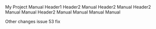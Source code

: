 My Project
Manual
Header1
Header2
Manual
Header2
Manual
Header2
Manual
Manual
Header2
Manual
Manual
Manual
Manual


Other changes
issue 53 fix

